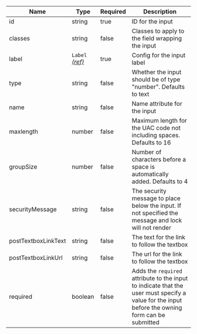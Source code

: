 | Name                | Type                                 | Required | Description                                                                                                                                     |
| ------------------- | ------------------------------------ | -------- | ----------------------------------------------------------------------------------------------------------------------------------------------- |
| id                  | string                               | true     | ID for the input                                                                                                                                |
| classes             | string                               | false    | Classes to apply to the field wrapping the input                                                                                                |
| label               | `Label` [_(ref)_](/components/label) | true     | Config for the input label                                                                                                                      |
| type                | string                               | false    | Whether the input should be of type "number". Defaults to text                                                                                  |
| name                | string                               | false    | Name attribute for the input                                                                                                                    |
| maxlength           | number                               | false    | Maximum length for the UAC code not including spaces. Defaults to 16                                                                            |
| groupSize           | number                               | false    | Number of characters before a space is automatically added. Defaults to 4                                                                       |
| securityMessage     | string                               | false    | The security message to place below the input. If not specified the message and lock will not render                                            |
| postTextboxLinkText | string                               | false    | The text for the link to follow the textbox                                                                                                     |
| postTextboxLinkUrl  | string                               | false    | The url for the link to follow the textbox                                                                                                      |
| required            | boolean                              | false    | Adds the `required` attribute to the input to indicate that the user must specify a value for the input before the owning form can be submitted |
